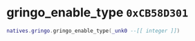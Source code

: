 # gringo_enable_type `0xCB58D301`

```lua
natives.gringo.gringo_enable_type(_unk0 --[[ integer ]])
```